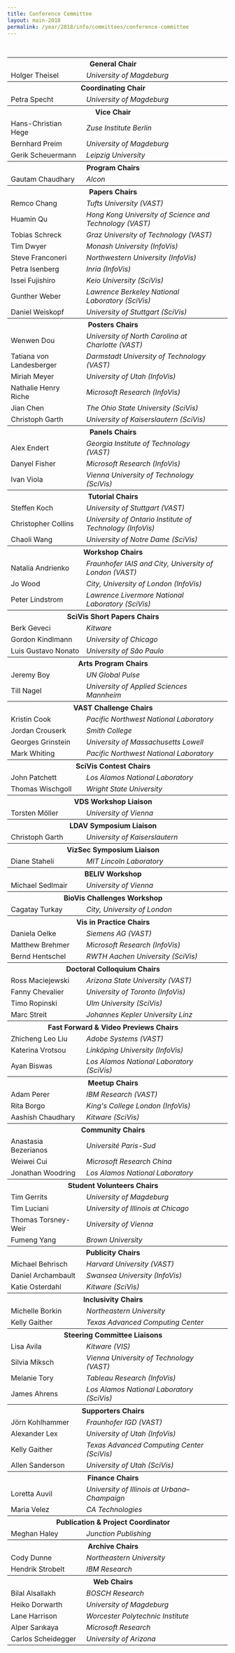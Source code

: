 ```yaml
---
title: Conference Committee
layout: main-2018
permalink: /year/2018/info/committees/conference-committee
---
```


<table border='0' class='committee_list'>
  <tbody>
    <tr class='committee_section'>
      <th colspan='2'>General Chair</th>
      <th>&nbsp;</th>
    </tr>
    <tr>
      <td>Holger Theisel</td>
      <td><i>University of Magdeburg</i></td>
    </tr>
    <tr class='committee_section'>
      <th colspan='2'>Coordinating Chair</th>
      <th>&nbsp;</th>
    </tr>
    <tr>
      <td>Petra Specht</td>
      <td><i>University of Magdeburg</i></td>
    </tr>
    <tr class='committee_section'>
      <th colspan='2'>Vice Chair</th>
      <th>&nbsp;</th>
    </tr>
    <tr>
      <td>Hans-Christian Hege</td>
      <td><i>Zuse Institute Berlin</i></td>
    </tr>
    <tr>
      <td>Bernhard Preim</td>
      <td><i>University of Magdeburg</i></td>
    </tr>
    <tr>
      <td>Gerik Scheuermann</td>
      <td><i>Leipzig University</i></td>
    </tr>
    <tr class='committee_section'>
      <th colspan='2'>Program Chairs</th>
      <th>&nbsp;</th>
    </tr>
    <tr>
      <td>Gautam Chaudhary</td>
      <td><i>Alcon</i></td>
    </tr>
    <tr class='committee_section'>
      <th colspan='2'>Papers Chairs</th>
      <th>&nbsp;</th>
    </tr>
    <tr>
      <td>Remco Chang</td>
      <td><i>Tufts University (VAST)</i></td>
    </tr>
    <tr>
      <td>Huamin Qu</td>
      <td><i>Hong Kong University of Science and Technology (VAST)</i></td>
    </tr>
    <tr>
      <td>Tobias Schreck</td>
      <td><i>Graz University of Technology (VAST)</i></td>
    </tr>
    <tr>
      <td>Tim Dwyer</td>
      <td><i>Monash University (InfoVis)</i></td>
    </tr>
    <tr>
      <td>Steve Franconeri</td>
      <td><i>Northwestern University (InfoVis)</i></td>
    </tr>
    <tr>
      <td>Petra Isenberg</td>
      <td><i>Inria (InfoVis)</i></td>
    </tr>
    <tr>
      <td>Issei Fujishiro</td>
      <td><i>Keio University (SciVis)</i></td>
    </tr>
    <tr>
      <td>Gunther Weber</td>
      <td><i>Lawrence Berkeley National Laboratory (SciVis)</i></td>
    </tr>
    <tr>
      <td>Daniel Weiskopf</td>
      <td><i>University of Stuttgart (SciVis)</i></td>
    </tr>
    <tr class='committee_section'>
      <th colspan='2'>Posters Chairs</th>
      <th>&nbsp;</th>
    </tr>
    <tr>
      <td>Wenwen Dou</td>
      <td><i>University of North Carolina at Charlotte (VAST)</i></td>
    </tr>
    <tr>
      <td>Tatiana von Landesberger</td>
      <td><i>Darmstadt University of Technology (VAST)</i></td>
    </tr>
    <tr>
      <td>Miriah Meyer</td>
      <td><i>University of Utah (InfoVis)</i></td>
    </tr><tr>
      <td>Nathalie Henry Riche</td>
      <td><i>Microsoft Research (InfoVis)</i></td>
    </tr>
    <tr>
      <td>Jian Chen</td>
      <td><i>The Ohio State University (SciVis)</i></td>
    </tr>
    <tr>
      <td>Christoph Garth</td>
      <td><i>University of Kaiserslautern (SciVis)</i></td>
    </tr>
    <tr class='committee_section'>
      <th colspan='2'>Panels Chairs</th>
      <th>&nbsp;</th>
    </tr>
    <tr>
      <td>Alex Endert</td>
      <td><i>Georgia Institute of Technology (VAST)</i></td>
    </tr>
    <tr>
      <td>Danyel Fisher</td>
      <td><i>Microsoft Research (InfoVis)</i></td>
    </tr>
    <tr>
      <td>Ivan Viola</td>
      <td><i>Vienna University of Technology (SciVis)</i></td>
    </tr>
    <tr class='committee_section'>
      <th colspan='2'>Tutorial Chairs</th>
      <th>&nbsp;</th>
    </tr>
    <tr>
      <td>Steffen Koch</td>
      <td><i>University of Stuttgart (VAST)</i></td>
    </tr>
    <tr>
      <td>Christopher Collins</td>
      <td><i>University of Ontario Institute of Technology (InfoVis)</i></td>
    </tr>
    <tr>
      <td>Chaoli Wang</td>
      <td><i>University of Notre Dame (SciVis)</i></td>
    </tr>
    <tr class='committee_section'>
      <th colspan='2'>Workshop Chairs</th>
      <th>&nbsp;</th>
    </tr>
    <tr>
      <td>Natalia Andrienko</td>
      <td><i>Fraunhofer IAIS and City, University of London (VAST)</i></td>
    </tr>
    <tr>
      <td>Jo Wood</td>
      <td><i>City, University of London (InfoVis)</i></td>
    </tr>
    <tr>
      <td>Peter Lindstrom</td>
      <td><i>Lawrence Livermore National Laboratory (SciVis)</i></td>
    </tr>
    <tr class='committee_section'>
      <th colspan='2'>SciVis Short Papers Chairs</th>
      <th>&nbsp;</th>
    </tr>
     <tr>
      <td>Berk Geveci</td>
      <td><i>Kitware</i></td>
    </tr>
    <tr>
      <td>Gordon Kindlmann</td>
      <td><i>University of Chicago</i></td>
    </tr>
    <tr>
      <td>Luis Gustavo Nonato</td>
      <td><i>University of São Paulo</i></td>
    </tr>
    <tr class='committee_section'>
      <th colspan='2'>Arts Program Chairs</th>
      <th>&nbsp;</th>
    </tr>
    <tr>
      <td>Jeremy Boy</td>
      <td><i>UN Global Pulse</i></td>
    </tr>
    <tr>
      <td>Till Nagel</td>
      <td><i>University of Applied Sciences Mannheim</i></td>
    </tr>
    <tr class='committee_section'>
      <th colspan='2'>VAST Challenge Chairs</th>
      <th>&nbsp;</th>
    </tr>
    <tr>
      <td>Kristin Cook</td>
      <td><i>Pacific Northwest National Laboratory</i></td>
    </tr>
     <tr>
      <td>Jordan Crouserk</td>
      <td><i>Smith College</i></td>
    </tr>
    <tr>
      <td>Georges Grinstein</td>
      <td><i>University of Massachusetts Lowell</i></td>
    </tr>
    <tr>
      <td>Mark Whiting</td>
      <td><i>Pacific Northwest National Laboratory</i></td>
    </tr>
    <tr class='committee_section'>
      <th colspan='2'>SciVis Contest Chairs</th>
      <th>&nbsp;</th>
    </tr>
    <tr>
      <td>John Patchett</td>
      <td><i>Los Alamos National Laboratory</i></td>
    </tr>
    <tr>
      <td>Thomas Wischgoll</td>
      <td><i>Wright State University</i></td>
    </tr>
    <tr class='committee_section'>
      <th colspan='2'>VDS Workshop Liaison</th>
      <th>&nbsp;</th>
    </tr>
    <tr>
      <td>Torsten Möller</td>
      <td><i>University of Vienna</i></td>
    </tr>
    <tr class='committee_section'>
      <th colspan='2'>LDAV Symposium Liaison</th>
      <th>&nbsp;</th>
    </tr>
    <tr>
      <td>Christoph Garth</td>
      <td><i>University of Kaiserslautern</i></td>
    </tr>
    <tr class='committee_section'>
      <th colspan='2'>VizSec Symposium Liaison</th>
      <th>&nbsp;</th>
    </tr>
    <tr>
      <td>Diane Staheli</td>
      <td><i>MIT Lincoln Laboratory</i></td>
    </tr>
    <tr class='committee_section'>
      <th colspan='2'>BELIV Workshop</th>
      <th>&nbsp;</th>
    </tr>
    <tr>
      <td>Michael Sedlmair</td>
      <td><i>University of Vienna</i></td>
    </tr>
    <tr class='committee_section'>
      <th colspan='2'>BioVis Challenges Workshop</th>
      <th>&nbsp;</th>
    </tr>
    <tr>
      <td>Cagatay Turkay</td>
      <td><i>City, University of London</i></td>
    </tr>
    <tr class='committee_section'>
      <th colspan='2'>Vis in Practice Chairs</th>
      <th>&nbsp;</th>
    </tr>
    <tr>
      <td>Daniela Oelke</td>
      <td><i>Siemens AG (VAST)</i></td>
    </tr>
    <tr>
      <td>Matthew Brehmer</td>
      <td><i>Microsoft Research (InfoVis)</i></td>
    </tr>
    <tr>
      <td>Bernd Hentschel</td>
      <td><i>RWTH Aachen University (SciVis)</i></td>
    </tr>
    <tr class='committee_section'>
      <th colspan='2'>Doctoral Colloquium Chairs</th>
      <th>&nbsp;</th>
    </tr>
    <tr>
      <td>Ross Maciejewski</td>
      <td><i>Arizona State University (VAST)</i></td>
    </tr>
    <tr>
      <td>Fanny Chevalier</td>
      <td><i>University of Toronto (InfoVis)</i></td>
    </tr>
    <tr>
      <td>Timo Ropinski</td>
      <td><i>Ulm University (SciVis)</i></td>
    </tr>
    <tr>
      <td>Marc Streit</td>
      <td><i>Johannes Kepler University Linz</i></td>
    </tr>
    <tr class='committee_section'>
      <th colspan='2'>Fast Forward &amp; Video Previews Chairs</th>
      <th>&nbsp;</th>
    </tr>
    <tr>
      <td>Zhicheng Leo Liu</td>
      <td><i>Adobe Systems (VAST)</i></td>
    </tr>
    <tr>
      <td>Katerina Vrotsou</td>
      <td><i>Linköping University (InfoVis)</i></td>
    </tr>
    <tr>
      <td>Ayan Biswas</td>
      <td><i>Los Alamos National Laboratory (SciVis)</i></td>
    </tr>
    <tr class='committee_section'>
      <th colspan='2'>Meetup Chairs</th>
      <th>&nbsp;</th>
    </tr>
    <tr>
      <td>Adam Perer</td>
      <td><i>IBM Research (VAST)</i></td>
    </tr>
    <tr>
      <td>Rita Borgo</td>
      <td><i>King's College London (InfoVis)</i></td>
    </tr>
    <tr>
      <td>Aashish Chaudhary</td>
      <td><i>Kitware (SciVis)</i></td>
    </tr>
    <tr class='committee_section'>
      <th colspan='2'>Community Chairs</th>
      <th>&nbsp;</th>
    </tr>
    <tr>
      <td>Anastasia Bezerianos</td>
      <td><i>Université Paris-Sud</i></td>
    </tr>
    <tr>
      <td>Weiwei Cui</td>
      <td><i>Microsoft Research China</i></td>
    </tr>
    <tr>
      <td>Jonathan Woodring</td>
      <td><i>Los Alamos National Laboratory</i></td>
    </tr>
    <tr class='committee_section'>
      <th colspan='2'>Student Volunteers Chairs</th>
      <th>&nbsp;</th>
    </tr>
    <tr>
      <td>Tim Gerrits</td>
      <td><i>University of Magdeburg</i></td>
    </tr>
    <tr>
      <td>Tim Luciani</td>
      <td><i>University of Illinois at Chicago</i></td>
    </tr>
    <tr>
      <td>Thomas Torsney-Weir</td>
      <td><i>University of Vienna</i></td>
    </tr>
    <tr>
      <td>Fumeng Yang</td>
      <td><i>Brown University</i></td>
    </tr>
    <tr class='committee_section'>
      <th colspan='2'>Publicity Chairs</th>
      <th>&nbsp;</th>
    </tr>
    <tr>
      <td>Michael Behrisch</td>
      <td><i>Harvard University (VAST)</i></td>
    </tr>
    <tr>
      <td>Daniel Archambault</td>
      <td><i>Swansea University (InfoVis)</i></td>
    </tr>
    <tr>
      <td>Katie Osterdahl</td>
      <td><i>Kitware (SciVis)</i></td>
    </tr>
    <tr class='committee_section'>
      <th colspan='2'>Inclusivity Chairs</th>
      <th>&nbsp;</th>
    </tr>
    <tr>
      <td>Michelle Borkin</td>
      <td><i>Northeastern University</i></td>
    </tr>
    <tr>
      <td>Kelly Gaither</td>
      <td><i>Texas Advanced Computing Center</i></td>
    </tr>
    <tr class='committee_section'>
      <th colspan='2'>Steering Committee Liaisons</th>
      <th>&nbsp;</th>
    </tr>
    <tr>
      <td>Lisa Avila</td>
      <td><i>Kitware (VIS)</i></td>
    </tr>
    <tr>
      <td>Silvia Miksch</td>
      <td><i>Vienna University of Technology (VAST)</i></td>
    </tr>
    <tr>
      <td>Melanie Tory</td>
      <td><i>Tableau Research (InfoVis)</i></td>
    </tr>
    <tr>
      <td>James Ahrens</td>
      <td><i>Los Alamos National Laboratory (SciVis)</i></td>
    </tr>
    <tr class='committee_section'>
      <th colspan='2'>Supporters Chairs</th>
      <th>&nbsp;</th>
    </tr>
    <tr>
      <td>Jörn Kohlhammer</td>
      <td><i>Fraunhofer IGD (VAST)</i></td>
    </tr>
    <tr>
      <td>Alexander Lex</td>
      <td><i>University of Utah (InfoVis)</i></td>
    </tr>
    <tr>
      <td>Kelly Gaither</td>
      <td><i>Texas Advanced Computing Center (SciVis)</i></td>
    </tr>
    <tr>
      <td>Allen Sanderson</td>
      <td><i>University of Utah (SciVis)</i></td>
    </tr>
    <tr class='committee_section'>
      <th colspan='2'>Finance Chairs</th>
      <th>&nbsp;</th>
    </tr>
    <tr>
      <td>Loretta Auvil</td>
      <td><i>University of Illinois at Urbana–Champaign</i></td>
    </tr>
    <tr>
      <td>Maria Velez</td>
      <td><i>CA Technologies</i></td>
    </tr>
    <tr class='committee_section'>
      <th colspan='2'>Publication &amp; Project Coordinator</th>
      <th>&nbsp;</th>
    </tr>
    <tr>
      <td>Meghan Haley</td>
      <td><i>Junction Publishing</i></td>
    </tr>
    <tr class='committee_section'>
      <th colspan='2'>Archive Chairs</th>
      <th>&nbsp;</th>
    </tr>
    <tr>
      <td>Cody Dunne</td>
      <td><i>Northeastern University</i></td>
    </tr>
    <tr>
      <td>Hendrik Strobelt</td>
      <td><i>IBM Research</i></td>
    </tr>
    <tr class='committee_section'>
      <th colspan='2'>Web Chairs</th>
      <th>&nbsp;</th>
    </tr>
    <tr>
      <td>Bilal Alsallakh</td>
      <td><i>BOSCH Research</i></td>
    </tr>
    <tr>
      <td>Heiko Dorwarth</td>
      <td><i>University of Magdeburg</i></td>
    </tr>
    <tr>
      <td>Lane Harrison</td>
      <td><i>Worcester Polytechnic Institute</i></td>
    </tr>
    <tr>
      <td>Alper Sarıkaya</td>
      <td><i>Microsoft Research</i></td>
    </tr>
    <tr>
      <td>Carlos Scheidegger</td>
      <td><i>University of Arizona</i></td>
    </tr>
  </tbody>
</table>


